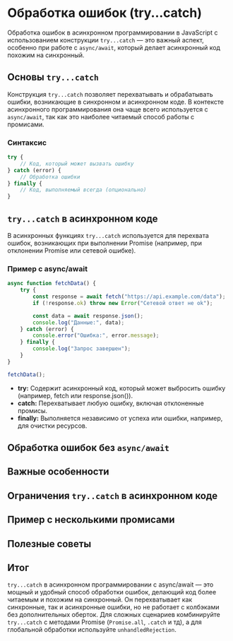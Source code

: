 # Обработка ошибок (try...catch)

Обработка ошибок в асинхронном программировании в JavaScript с использованием конструкции `try...catch` — это важный
аспект, особенно при работе с `async/await`, который делает асинхронный код похожим на синхронный.

## Основы `try...catch`

Конструкция `try...catch` позволяет перехватывать и обрабатывать ошибки, возникающие в синхронном и асинхронном коде.
В контексте асинхронного программирования она чаще всего используется с `async/await`, так как это наиболее читаемый
способ работы с промисами.

### Синтаксис

```js
try {
    // Код, который может вызвать ошибку
} catch (error) {
    // Обработка ошибки
} finally {
    // Код, выполняемый всегда (опционально)
}
```

## `try...catch` в асинхронном коде

В асинхронных функциях `try...catch` используется для перехвата ошибок, возникающих при выполнении Promise (например,
при
отклонении Promise или сетевой ошибке).

### Пример с async/await

```js
async function fetchData() {
    try {
        const response = await fetch("https://api.example.com/data");
        if (!response.ok) throw new Error("Сетевой ответ не ok");

        const data = await response.json();
        console.log("Данные:", data);
    } catch (error) {
        console.error("Ошибка:", error.message);
    } finally {
        console.log("Запрос завершен");
    }
}

fetchData();
```

* **try:** Содержит асинхронный код, который может выбросить ошибку (например, fetch или response.json()).
* **catch:** Перехватывает любую ошибку, включая отклоненные промисы.
* **finally:** Выполняется независимо от успеха или ошибки, например, для очистки ресурсов.

## Обработка ошибок без `async/await`

## Важные особенности

## Ограничения `try..catch` в асинхронном коде

## Пример с несколькими промисами

## Полезные советы

## Итог

`try...catch` в асинхронном программировании с async/await — это мощный и удобный способ обработки ошибок, делающий код
более читаемым и похожим на синхронный. Он перехватывает как синхронные, так и асинхронные ошибки, но не работает с
колбэками без дополнительных оберток.
Для сложных сценариев комбинируйте `try...catch` с методами Promise (`Promise.all`, `.catch` и тд), а для глобальной
обработки используйте `unhandledRejection`.